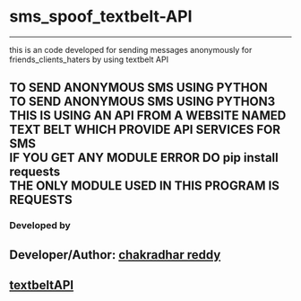 # sms_spoof_textbelt-API
----------------------------------------------------------------------------------------------------
this is an code developed for sending messages anonymously for friends_clients_haters by using textbelt API

TO SEND ANONYMOUS SMS USING PYTHON<br>
TO SEND ANONYMOUS SMS USING PYTHON3<br>
THIS IS USING AN API FROM A WEBSITE NAMED TEXT BELT WHICH PROVIDE API SERVICES FOR SMS<br>
IF YOU GET ANY MODULE ERROR DO pip install requests<br>
THE ONLY MODULE USED IN THIS PROGRAM IS REQUESTS<br>
----------------------------------------------------------------------------------
### Developed by

Developer/Author: [chakradhar reddy](https://cdrmukkamalla2.vercel.app/)
--------------------------------------------------------------
## [textbeltAPI](https://textbelt.com/)
